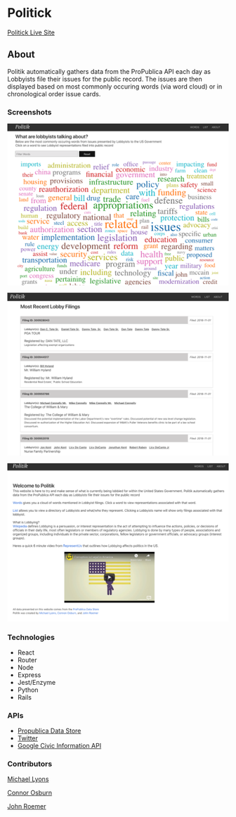 # Politick

[Politick Live Site](https://politik-client.herokuapp.com/)

## About

Politik automatically gathers data from the ProPublica API each day as Lobbyists file their issues for the public record. The issues are then displayed based on most commonly occuring words (via word cloud) or in chronological order issue cards.

### Screenshots

![ScreenShot](https://github.com/michaelyons/Informant-Client/blob/master/Screen%20Shot%202018-11-01%20at%207.56.07%20AM.png)

![ScreenShot](https://github.com/michaelyons/Informant-Client/blob/master/Screen%20Shot%202018-11-01%20at%207.56.42%20AM.png)

![ScreenShot](https://github.com/michaelyons/Informant-Client/blob/master/Screen%20Shot%202018-11-01%20at%207.56.55%20AM.png)


### Technologies

- React
- Router
- Node
- Express
- Jest/Enzyme
- Python
- Rails

### APIs

- [Propublica Data Store](https://www.propublica.org/datastore/apis)
- [Twitter](https://developer.twitter.com/content/developer-twitter/en.html)
- [Google Civic Information API](https://developers.google.com/civic-information/)

### Contributors

[Michael Lyons](https://github.com/michaelyons)

[Connor Osburn](https://github.com/letsdothis64)

[John Roemer](https://github.com/jtrtj)
